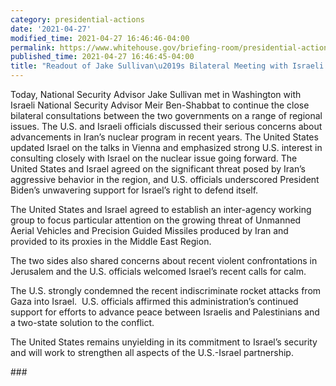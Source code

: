 ```yaml
---
category: presidential-actions
date: '2021-04-27'
modified_time: 2021-04-27 16:46:46-04:00
permalink: https://www.whitehouse.gov/briefing-room/presidential-actions/2021/04/27/readout-of-jake-sullivans-bilateral-meeting-with-israeli-nsa-meir-ben-shabbat/
published_time: 2021-04-27 16:46:45-04:00
title: "Readout of Jake Sullivan\u2019s Bilateral Meeting with Israeli NSA Meir Ben-Shabbat"
---
```

 
Today, National Security Advisor Jake Sullivan met in Washington with
Israeli National Security Advisor Meir Ben-Shabbat to continue the close
bilateral consultations between the two governments on a range of
regional issues. The U.S. and Israeli officials discussed their serious
concerns about advancements in Iran’s nuclear program in recent years.
The United States updated Israel on the talks in Vienna and emphasized
strong U.S. interest in consulting closely with Israel on the nuclear
issue going forward. The United States and Israel agreed on the
significant threat posed by Iran’s aggressive behavior in the region,
and U.S. officials underscored President Biden’s unwavering support for
Israel’s right to defend itself.  
  
The United States and Israel agreed to establish an inter-agency working
group to focus particular attention on the growing threat of Unmanned
Aerial Vehicles and Precision Guided Missiles produced by Iran and
provided to its proxies in the Middle East Region.  
  
The two sides also shared concerns about recent violent confrontations
in Jerusalem and the U.S. officials welcomed Israel’s recent calls for
calm.  
  
The U.S. strongly condemned the recent indiscriminate rocket attacks
from Gaza into Israel.  U.S. officials affirmed this administration’s
continued support for efforts to advance peace between Israelis and
Palestinians and a two-state solution to the conflict.  
  
The United States remains unyielding in its commitment to Israel’s
security and will work to strengthen all aspects of the U.S.-Israel
partnership.  

  
\###
